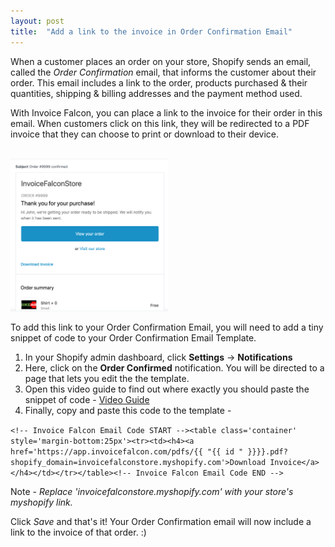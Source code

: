 ```yaml
---
layout: post
title:  "Add a link to the invoice in Order Confirmation Email"
---
```


When a customer places an order on your store, Shopify sends an email, called the _Order Confirmation_ email, that informs the customer about their order. This email includes a link to the order, products purchased & their quantities, shipping & billing addresses and the payment method used.

With Invoice Falcon, you can place a link to the invoice for their order in this email. When customers click on this link, they will be redirected to a PDF invoice that they can choose to print or download to their device.

<br/>

<img src='/assets/img/order-confirmed.png' width='50%'/>

<br/>

To add this link to your Order Confirmation Email, you will need to add a tiny snippet of code to your Order Confirmation Email Template.

1. In your Shopify admin dashboard, click __Settings__ -> __Notifications__
2. Here, click on the __Order Confirmed__ notification. You will be directed to a page that lets you edit the the template.
3. Open this video guide to find out where exactly you should paste the snippet of code - [Video Guide](https://www.youtube.com/watch?v=QxK2zmv671U)
4. Finally, copy and paste this code to the template -

`<!-- Invoice Falcon Email Code START --><table class='container' style='margin-bottom:25px'><tr><td><h4><a href='https://app.invoicefalcon.com/pdfs/{{ "{{ id " }}}}.pdf?shopify_domain=invoicefalconstore.myshopify.com'>Download Invoice</a></h4></td></tr></table><!-- Invoice Falcon Email Code END -->`

Note - _Replace 'invoicefalconstore.myshopify.com' with your store's myshopify link._

Click _Save_ and that's it! Your Order Confirmation email will now include a link to the invoice of that order. :)
